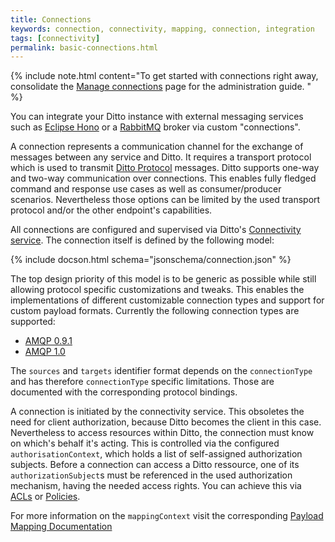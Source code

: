 ```yaml
---
title: Connections
keywords: connection, connectivity, mapping, connection, integration
tags: [connectivity]
permalink: basic-connections.html
---
```


  {%
    include note.html content="To get started with connections right away, consolidate the [Manage connections](connectivity-manage-connections.html) 
                               page for the administration guide. "
  %}

You can integrate your Ditto instance with external messaging services such as 
[Eclipse Hono](https://eclipse.org/hono/) or a [RabbitMQ](https://www.rabbitmq.com/) broker via custom "connections". 

A connection represents a communication channel for the exchange of messages between any service and Ditto. It 
requires a transport protocol which is used to transmit [Ditto Protocol] messages. Ditto supports one-way and two-way
 communication over connections. This enables fully fledged command and response use cases as well as consumer/producer 
 scenarios. Nevertheless those options can be limited by the used transport protocol and/or the other endpoint's 
 capabilities.
 
All connections are configured and supervised via Ditto's [Connectivity service](architecture-services-connectivity.html). 
The connection itself is defined by the following model:

{% include docson.html schema="jsonschema/connection.json" %}

The top design priority of this model is to be generic as possible while still allowing protocol specific 
customizations and tweaks. This enables the implementations of different customizable connection types and support 
for custom payload formats. Currently the following connection types are supported:


* [AMQP 0.9.1](connectivity-protocol-bindings-amqp091.html)
* [AMQP 1.0](connectivity-protocol-bindings-amqp10.html)
 
 
The `sources` and `targets` identifier format depends on the `connectionType` and has therefore `connectionType` 
specific limitations. Those are documented with the corresponding protocol bindings.

A connection is initiated by the connectivity service. This obsoletes the need for client authorization, because 
Ditto becomes the client in this case. Nevertheless to access resources within Ditto, the connection must know on 
which's behalf it's acting. This is controlled via the configured `authorisationContext`, which holds a list of 
self-assigned authorization subjects. Before a connection can access a Ditto ressource, one of its 
`authorizationSubject`s must be referenced in the used authorization mechanism, having the needed access rights. You 
can achieve this via [ACLs](basic-acl.html) or [Policies](basic-policy.html).

For more information on the `mappingContext` visit the corresponding [Payload Mapping Documentation](connectivity-mapping.html)


[Connectivity API]: connectivity-overview.html
[Ditto Protocol]: protocol-overview.html

